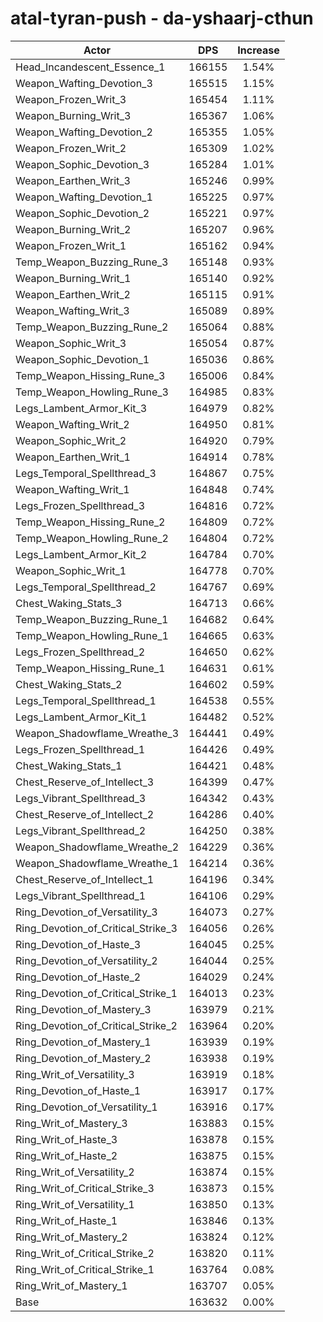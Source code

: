 # atal-tyran-push - da-yshaarj-cthun
| Actor | DPS | Increase |
|---|:---:|:---:|
|Head_Incandescent_Essence_1|166155|1.54%|
|Weapon_Wafting_Devotion_3|165515|1.15%|
|Weapon_Frozen_Writ_3|165454|1.11%|
|Weapon_Burning_Writ_3|165367|1.06%|
|Weapon_Wafting_Devotion_2|165355|1.05%|
|Weapon_Frozen_Writ_2|165309|1.02%|
|Weapon_Sophic_Devotion_3|165284|1.01%|
|Weapon_Earthen_Writ_3|165246|0.99%|
|Weapon_Wafting_Devotion_1|165225|0.97%|
|Weapon_Sophic_Devotion_2|165221|0.97%|
|Weapon_Burning_Writ_2|165207|0.96%|
|Weapon_Frozen_Writ_1|165162|0.94%|
|Temp_Weapon_Buzzing_Rune_3|165148|0.93%|
|Weapon_Burning_Writ_1|165140|0.92%|
|Weapon_Earthen_Writ_2|165115|0.91%|
|Weapon_Wafting_Writ_3|165089|0.89%|
|Temp_Weapon_Buzzing_Rune_2|165064|0.88%|
|Weapon_Sophic_Writ_3|165054|0.87%|
|Weapon_Sophic_Devotion_1|165036|0.86%|
|Temp_Weapon_Hissing_Rune_3|165006|0.84%|
|Temp_Weapon_Howling_Rune_3|164985|0.83%|
|Legs_Lambent_Armor_Kit_3|164979|0.82%|
|Weapon_Wafting_Writ_2|164950|0.81%|
|Weapon_Sophic_Writ_2|164920|0.79%|
|Weapon_Earthen_Writ_1|164914|0.78%|
|Legs_Temporal_Spellthread_3|164867|0.75%|
|Weapon_Wafting_Writ_1|164848|0.74%|
|Legs_Frozen_Spellthread_3|164816|0.72%|
|Temp_Weapon_Hissing_Rune_2|164809|0.72%|
|Temp_Weapon_Howling_Rune_2|164804|0.72%|
|Legs_Lambent_Armor_Kit_2|164784|0.70%|
|Weapon_Sophic_Writ_1|164778|0.70%|
|Legs_Temporal_Spellthread_2|164767|0.69%|
|Chest_Waking_Stats_3|164713|0.66%|
|Temp_Weapon_Buzzing_Rune_1|164682|0.64%|
|Temp_Weapon_Howling_Rune_1|164665|0.63%|
|Legs_Frozen_Spellthread_2|164650|0.62%|
|Temp_Weapon_Hissing_Rune_1|164631|0.61%|
|Chest_Waking_Stats_2|164602|0.59%|
|Legs_Temporal_Spellthread_1|164538|0.55%|
|Legs_Lambent_Armor_Kit_1|164482|0.52%|
|Weapon_Shadowflame_Wreathe_3|164441|0.49%|
|Legs_Frozen_Spellthread_1|164426|0.49%|
|Chest_Waking_Stats_1|164421|0.48%|
|Chest_Reserve_of_Intellect_3|164399|0.47%|
|Legs_Vibrant_Spellthread_3|164342|0.43%|
|Chest_Reserve_of_Intellect_2|164286|0.40%|
|Legs_Vibrant_Spellthread_2|164250|0.38%|
|Weapon_Shadowflame_Wreathe_2|164229|0.36%|
|Weapon_Shadowflame_Wreathe_1|164214|0.36%|
|Chest_Reserve_of_Intellect_1|164196|0.34%|
|Legs_Vibrant_Spellthread_1|164106|0.29%|
|Ring_Devotion_of_Versatility_3|164073|0.27%|
|Ring_Devotion_of_Critical_Strike_3|164056|0.26%|
|Ring_Devotion_of_Haste_3|164045|0.25%|
|Ring_Devotion_of_Versatility_2|164044|0.25%|
|Ring_Devotion_of_Haste_2|164029|0.24%|
|Ring_Devotion_of_Critical_Strike_1|164013|0.23%|
|Ring_Devotion_of_Mastery_3|163979|0.21%|
|Ring_Devotion_of_Critical_Strike_2|163964|0.20%|
|Ring_Devotion_of_Mastery_1|163939|0.19%|
|Ring_Devotion_of_Mastery_2|163938|0.19%|
|Ring_Writ_of_Versatility_3|163919|0.18%|
|Ring_Devotion_of_Haste_1|163917|0.17%|
|Ring_Devotion_of_Versatility_1|163916|0.17%|
|Ring_Writ_of_Mastery_3|163883|0.15%|
|Ring_Writ_of_Haste_3|163878|0.15%|
|Ring_Writ_of_Haste_2|163875|0.15%|
|Ring_Writ_of_Versatility_2|163874|0.15%|
|Ring_Writ_of_Critical_Strike_3|163873|0.15%|
|Ring_Writ_of_Versatility_1|163850|0.13%|
|Ring_Writ_of_Haste_1|163846|0.13%|
|Ring_Writ_of_Mastery_2|163824|0.12%|
|Ring_Writ_of_Critical_Strike_2|163820|0.11%|
|Ring_Writ_of_Critical_Strike_1|163764|0.08%|
|Ring_Writ_of_Mastery_1|163707|0.05%|
|Base|163632|0.00%|
